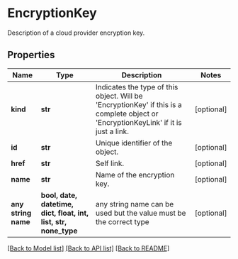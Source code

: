 # EncryptionKey

Description of a cloud provider encryption key.

## Properties
Name | Type | Description | Notes
------------ | ------------- | ------------- | -------------
**kind** | **str** | Indicates the type of this object. Will be &#39;EncryptionKey&#39; if this is a complete object or &#39;EncryptionKeyLink&#39; if it is just a link. | [optional] 
**id** | **str** | Unique identifier of the object. | [optional] 
**href** | **str** | Self link. | [optional] 
**name** | **str** | Name of the encryption key. | [optional] 
**any string name** | **bool, date, datetime, dict, float, int, list, str, none_type** | any string name can be used but the value must be the correct type | [optional]

[[Back to Model list]](../README.md#documentation-for-models) [[Back to API list]](../README.md#documentation-for-api-endpoints) [[Back to README]](../README.md)


